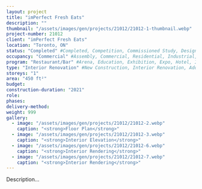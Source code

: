 ```yaml
---
layout: project 
title: "imPerfect Fresh Eats"
description: ""
thumbnail: "/assets/images/gen/projects/21012/21012-1-thumbnail.webp"
project-number: 21012
client: "imPerfect Fresh Eats"
location: "Toronto, ON"
status: "Completed" #Completed, Competition, Commissioned Study, Design Development, Construction, Demolished, Study
occupancy: "Commercial" #Assembly, Commercial, Residential, Industrial, Institutional   
program: "Restaurant/Bar" #Arena, Education, Exhibition, Expo, Hotel, Industrial, Industry, Infrastructure, Landscape, Leisure, Library, Masterplan, Mixed Use, Museum/Gallery, Office, Parking, Pavillion, Publicspace, Religion, Research, Residential, Restaurant/Bar, Retail, Scenography, Services, Theatre
type: "Interior Renovation" #New Construction, Interior Renovation, Addition, Adaptive Reuse
storeys: "1"
area: "450 ft²"
budget: 
construction-duration: "2021"
role: 
phases: 
delivery-method: 
weight: 999
gallery:
  - image: "/assets/images/gen/projects/21012/21012-2.webp"
    caption: "<strong>Floor Plan</strong>"
  - image: "/assets/images/gen/projects/21012/21012-3.webp"
    caption: "<strong>Interior Elevation</strong>"
  - image: "/assets/images/gen/projects/21012/21012-6.webp"
    caption: "<strong>Interior Rendering</strong>"
  - image: "/assets/images/gen/projects/21012/21012-7.webp"
    caption: "<strong>Interior Rendering</strong>"
---
```


Description...
